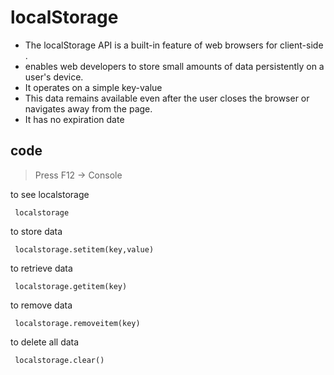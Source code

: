 # localStorage
 * The localStorage API is a built-in feature of web browsers for client-side .
 * enables web developers to store small amounts of data persistently on a user's device.
 * It operates on a simple key-value
 * This data remains available even after the user closes the browser or navigates away from the page.
 * It has no expiration date

## code
> Press F12 -> Console

 to see localstorage

`` localstorage``

to store data

`` localstorage.setitem(key,value)``

to retrieve data

`` localstorage.getitem(key)``

to remove data

`` localstorage.removeitem(key)``

to delete all data

`` localstorage.clear()``
